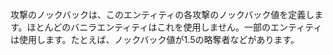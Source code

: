攻撃のノックバックは、このエンティティの各攻撃のノックバック値を定義します。ほとんどのバニラエンティティはこれを使用しません。一部のエンティティは使用します。たとえば、ノックバック値が1.5の略奪者などがあります。
